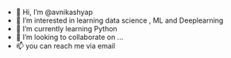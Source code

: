 - 👋 Hi, I’m @avnikashyap
- 👀 I’m interested in learning data science , ML and Deeplearning
- 🌱 I’m currently learning Python
- 💞️ I’m looking to collaborate on ...
- 📫 you can reach me via email

<!---
avnikashyap/avnikashyap is a ✨ special ✨ repository because its `README.md` (this file) appears on your GitHub profile.
You can click the Preview link to take a look at your changes.
--->
